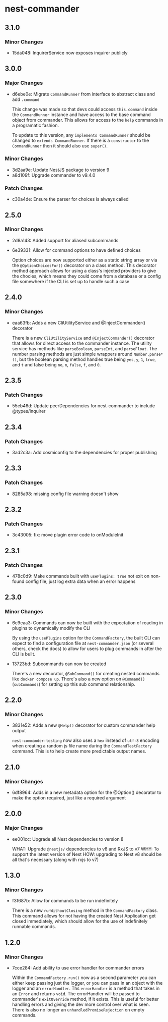 # nest-commander

## 3.1.0

### Minor Changes

- 15da048: InquirerService now exposes inquirer publicly

## 3.0.0

### Major Changes

- d6ebe0e: Migrate `CommandRunner` from interface to abstract class and add `.command`

  This change was made so that devs could access `this.command` inside the `CommandRunner` instance and have access to the base command object from commander. This allows for access to the `help` commands in a programatic fashion.

  To update to this version, any `implements CommandRunner` should be changed to `extends CommandRunner`. If there is a `constructor` to the `CommandRunner` then it should also use `super()`.

### Minor Changes

- 3d2aa9e: Update NestJS package to version 9
- a8d109f: Upgrade commander to v9.4.0

### Patch Changes

- c30a4de: Ensure the parser for choices is always called

## 2.5.0

### Minor Changes

- 2d8a143: Added support for aliased subcommands
- 6e39331: Allow for command options to have defined choices

  Option choices are now supported either as a static string array or via the `@OptionChoicesFor()` decorator on a class method. This decorator method approach allows for using a class's injected providers to give the chocies, which means they could come from a database or a config file somewhere if the CLI is set up to handle such a case

## 2.4.0

### Minor Changes

- eaa63fb: Adds a new CliUtilityService and @InjectCommander() decorator

  There is a new `CliUtilityService` and `@InjectCommander()` decorator that allows for direct access to the commander instance. The utility service has methods like `parseBoolean`, `parseInt`, and `parseFloat`. The number parsing methods are just simple wrappers around `Number.parse*()`, but the boolean parsing method handles true being `yes`, `y`, `1`, `true`, and `t` and false being `no`, `n`, `false`, `f`, and `0`.

## 2.3.5

### Patch Changes

- 55eb46d: Update peerDependencies for nest-commander to include @types/inquirer

## 2.3.4

### Patch Changes

- 3ad2c3a: Add cosmiconfig to the dependencies for proper publishing

## 2.3.3

### Patch Changes

- 8285a98: missing config file warning doesn't show

## 2.3.2

### Patch Changes

- 3c43005: fix: move plugin error code to onModuleInit

## 2.3.1

### Patch Changes

- 478c0d9: Make commands built with `usePlugins: true` not exit on non-found config file, just log extra data when an error happens

## 2.3.0

### Minor Changes

- 6c9eaa3: Commands can now be built with the expectation of reading in plugins to dynamically modify the CLI

  By using the `usePlugins` option for the `CommandFactory`, the built CLI can expect to find a configuration file at `nest-commander.json` (or several others, check the docs) to allow for users to plug commands in after the CLI is built.

- 13723bd: Subcommands can now be created

  There's a new decorator, `@SubCommand()` for creating nested commands like `docker compose up`. There's also a new option on `@Command()` (`subCommands`) for setting up this sub command relationship.

## 2.2.0

### Minor Changes

- 3831e52: Adds a new `@Help()` decorator for custom commander help output

  `nest-commander-testing` now also uses a `hex` instead of `utf-8` encoding when creating a random js file name during the `CommandTestFactory` command. This is to help create more predictable output names.

## 2.1.0

### Minor Changes

- 6df8964: Adds in a new metadata option for the @Option() decorator to make the option required, just like a required argument

## 2.0.0

### Major Changes

- ee001cc: Upgrade all Nest dependencies to version 8

  WHAT: Upgrade `@nestjs/` dependencies to v8 and RxJS to v7 WHY: To support the latest version of Nest HOW: upgrading to Nest v8 should be all that's necessary (along with rxjs to v7)

## 1.3.0

### Minor Changes

- f3f687b: Allow for commands to be run indefinitely

  There is a new `runWithoutClosing` method in the `CommandFactory` class. This command allows for not having the created Nest Application get closed immediately, which should allow for the use of indefinitely runnable commands.

## 1.2.0

### Minor Changes

- 7cce284: Add ability to use error handler for commander errors

  Within the `CommandFactory.run()` now as a second parameter you can either keep passing just the logger, or you can pass in an object with the logger and an `errorHandler`. Ths `errorHandler` is a method that takes in an `Error` and returns `void`. The errorHandler will be passed to commander's `exitOverride` method, if it exists. This is useful for better handling errors and giving the dev more control over what is seen. There is also no longer an `unhandledPromiseRejection` on empty commands.
